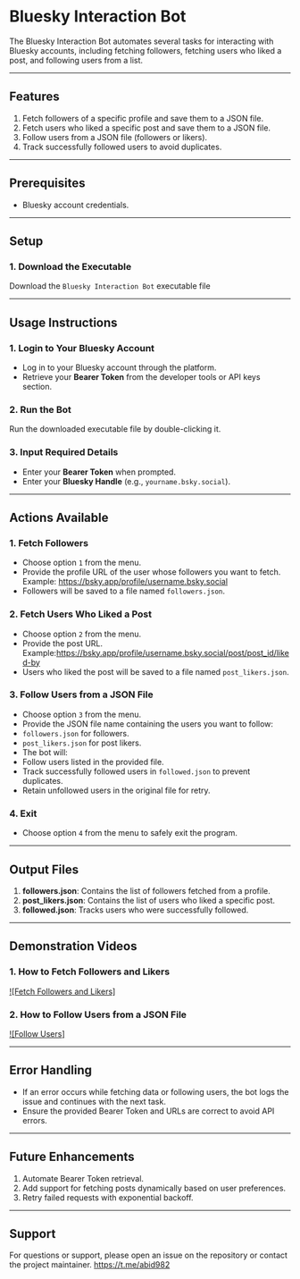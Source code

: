 # Bluesky Interaction Bot

The Bluesky Interaction Bot automates several tasks for interacting with Bluesky accounts, including fetching followers, fetching users who liked a post, and following users from a list.

---

## Features
1. Fetch followers of a specific profile and save them to a JSON file.
2. Fetch users who liked a specific post and save them to a JSON file.
3. Follow users from a JSON file (followers or likers).
4. Track successfully followed users to avoid duplicates.

---

## Prerequisites
- Bluesky account credentials.

---

## Setup
### 1. Download the Executable
Download the `Bluesky Interaction Bot` executable file 

---

## Usage Instructions

### 1. Login to Your Bluesky Account
- Log in to your Bluesky account through the platform.
- Retrieve your **Bearer Token** from the developer tools or API keys section.

### 2. Run the Bot
Run the downloaded executable file by double-clicking it.

### 3. Input Required Details
- Enter your **Bearer Token** when prompted.
- Enter your **Bluesky Handle** (e.g., `yourname.bsky.social`).

---

## Actions Available

### **1. Fetch Followers**
- Choose option `1` from the menu.
- Provide the profile URL of the user whose followers you want to fetch.
  Example: https://bsky.app/profile/username.bsky.social
- Followers will be saved to a file named `followers.json`.

### **2. Fetch Users Who Liked a Post**
- Choose option `2` from the menu.
- Provide the post URL.
Example:https://bsky.app/profile/username.bsky.social/post/post_id/liked-by
- Users who liked the post will be saved to a file named `post_likers.json`.

### **3. Follow Users from a JSON File**
- Choose option `3` from the menu.
- Provide the JSON file name containing the users you want to follow:
- `followers.json` for followers.
- `post_likers.json` for post likers.
- The bot will:
- Follow users listed in the provided file.
- Track successfully followed users in `followed.json` to prevent duplicates.
- Retain unfollowed users in the original file for retry.

### **4. Exit**
- Choose option `4` from the menu to safely exit the program.

---

## Output Files
1. **followers.json**: Contains the list of followers fetched from a profile.
2. **post_likers.json**: Contains the list of users who liked a specific post.
3. **followed.json**: Tracks users who were successfully followed.

---

## Demonstration Videos
### 1. How to Fetch Followers and Likers
[![Fetch Followers and Likers]](https://youtu.be/8FPZpdM2Y-c)

### 2. How to Follow Users from a JSON File
[![Follow Users]](https://youtu.be/8FPZpdM2Y-c)

---

## Error Handling
- If an error occurs while fetching data or following users, the bot logs the issue and continues with the next task.
- Ensure the provided Bearer Token and URLs are correct to avoid API errors.

---

## Future Enhancements
1. Automate Bearer Token retrieval.
2. Add support for fetching posts dynamically based on user preferences.
3. Retry failed requests with exponential backoff.

---

## Support
For questions or support, please open an issue on the repository or contact the project maintainer.
https://t.me/abid982

